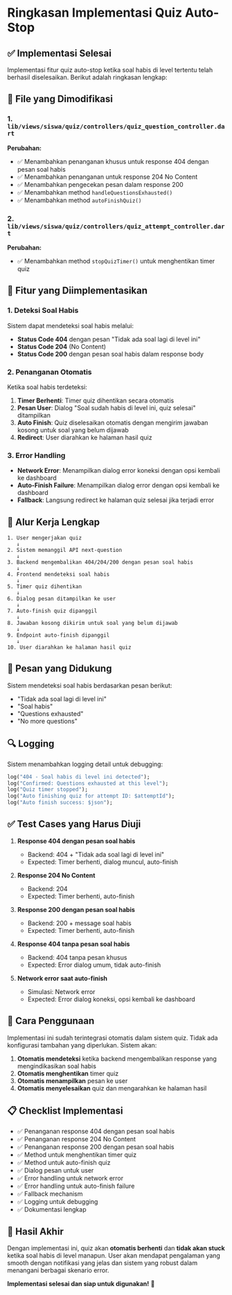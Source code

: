 # Ringkasan Implementasi Quiz Auto-Stop

## ✅ Implementasi Selesai

Implementasi fitur quiz auto-stop ketika soal habis di level tertentu telah berhasil diselesaikan. Berikut adalah ringkasan lengkap:

## 📁 File yang Dimodifikasi

### 1. `lib/views/siswa/quiz/controllers/quiz_question_controller.dart`

**Perubahan:**

- ✅ Menambahkan penanganan khusus untuk response 404 dengan pesan soal habis
- ✅ Menambahkan penanganan untuk response 204 No Content
- ✅ Menambahkan pengecekan pesan dalam response 200
- ✅ Menambahkan method `handleQuestionsExhausted()`
- ✅ Menambahkan method `autoFinishQuiz()`

### 2. `lib/views/siswa/quiz/controllers/quiz_attempt_controller.dart`

**Perubahan:**

- ✅ Menambahkan method `stopQuizTimer()` untuk menghentikan timer quiz

## 🔧 Fitur yang Diimplementasikan

### 1. Deteksi Soal Habis

Sistem dapat mendeteksi soal habis melalui:

- **Status Code 404** dengan pesan "Tidak ada soal lagi di level ini"
- **Status Code 204** (No Content)
- **Status Code 200** dengan pesan soal habis dalam response body

### 2. Penanganan Otomatis

Ketika soal habis terdeteksi:

1. **Timer Berhenti**: Timer quiz dihentikan secara otomatis
2. **Pesan User**: Dialog "Soal sudah habis di level ini, quiz selesai" ditampilkan
3. **Auto Finish**: Quiz diselesaikan otomatis dengan mengirim jawaban kosong untuk soal yang belum dijawab
4. **Redirect**: User diarahkan ke halaman hasil quiz

### 3. Error Handling

- **Network Error**: Menampilkan dialog error koneksi dengan opsi kembali ke dashboard
- **Auto-Finish Failure**: Menampilkan dialog error dengan opsi kembali ke dashboard
- **Fallback**: Langsung redirect ke halaman quiz selesai jika terjadi error

## 🎯 Alur Kerja Lengkap

```
1. User mengerjakan quiz
   ↓
2. Sistem memanggil API next-question
   ↓
3. Backend mengembalikan 404/204/200 dengan pesan soal habis
   ↓
4. Frontend mendeteksi soal habis
   ↓
5. Timer quiz dihentikan
   ↓
6. Dialog pesan ditampilkan ke user
   ↓
7. Auto-finish quiz dipanggil
   ↓
8. Jawaban kosong dikirim untuk soal yang belum dijawab
   ↓
9. Endpoint auto-finish dipanggil
   ↓
10. User diarahkan ke halaman hasil quiz
```

## 📝 Pesan yang Didukung

Sistem mendeteksi soal habis berdasarkan pesan berikut:

- "Tidak ada soal lagi di level ini"
- "Soal habis"
- "Questions exhausted"
- "No more questions"

## 🔍 Logging

Sistem menambahkan logging detail untuk debugging:

```dart
log("404 - Soal habis di level ini detected");
log("Confirmed: Questions exhausted at this level");
log("Quiz timer stopped");
log("Auto finishing quiz for attempt ID: $attemptId");
log("Auto finish success: $json");
```

## ✅ Test Cases yang Harus Diuji

1. **Response 404 dengan pesan soal habis**

   - Backend: 404 + "Tidak ada soal lagi di level ini"
   - Expected: Timer berhenti, dialog muncul, auto-finish

2. **Response 204 No Content**

   - Backend: 204
   - Expected: Timer berhenti, auto-finish

3. **Response 200 dengan pesan soal habis**

   - Backend: 200 + message soal habis
   - Expected: Timer berhenti, auto-finish

4. **Response 404 tanpa pesan soal habis**

   - Backend: 404 tanpa pesan khusus
   - Expected: Error dialog umum, tidak auto-finish

5. **Network error saat auto-finish**
   - Simulasi: Network error
   - Expected: Error dialog koneksi, opsi kembali ke dashboard

## 🚀 Cara Penggunaan

Implementasi ini sudah terintegrasi otomatis dalam sistem quiz. Tidak ada konfigurasi tambahan yang diperlukan. Sistem akan:

1. **Otomatis mendeteksi** ketika backend mengembalikan response yang mengindikasikan soal habis
2. **Otomatis menghentikan** timer quiz
3. **Otomatis menampilkan** pesan ke user
4. **Otomatis menyelesaikan** quiz dan mengarahkan ke halaman hasil

## 📋 Checklist Implementasi

- ✅ Penanganan response 404 dengan pesan soal habis
- ✅ Penanganan response 204 No Content
- ✅ Penanganan response 200 dengan pesan soal habis
- ✅ Method untuk menghentikan timer quiz
- ✅ Method untuk auto-finish quiz
- ✅ Dialog pesan untuk user
- ✅ Error handling untuk network error
- ✅ Error handling untuk auto-finish failure
- ✅ Fallback mechanism
- ✅ Logging untuk debugging
- ✅ Dokumentasi lengkap

## 🎉 Hasil Akhir

Dengan implementasi ini, quiz akan **otomatis berhenti** dan **tidak akan stuck** ketika soal habis di level manapun. User akan mendapat pengalaman yang smooth dengan notifikasi yang jelas dan sistem yang robust dalam menangani berbagai skenario error.

**Implementasi selesai dan siap untuk digunakan!** 🚀
